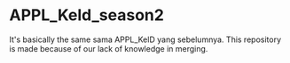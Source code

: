 # APPL_Keld_season2

It's basically the same sama APPL_KelD yang sebelumnya. This repository is made because of our lack of knowledge in merging.
